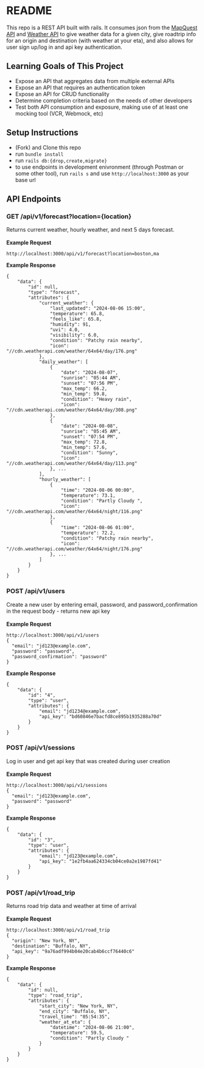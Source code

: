 # README

This repo is a REST API built with rails. It consumes json from the [MapQuest API](https://developer.mapquest.com/) and [Weather API](https://www.weatherapi.com/) to give weather data for a given city, give roadtrip info for an origin and destination (with weather at your eta), and also allows for user sign up/log in and api key authentication.

## Learning Goals of This Project

- Expose an API that aggregates data from multiple external APIs
- Expose an API that requires an authentication token
- Expose an API for CRUD functionality
- Determine completion criteria based on the needs of other developers
- Test both API consumption and exposure, making use of at least one mocking tool (VCR, Webmock, etc)

## Setup Instructions

- (Fork) and Clone this repo
- run `bundle install`
- run `rails db:{drop,create,migrate}`
- to use endpoints in development enivronment (through Postman or some other tool), run `rails s` and use `http://localhost:3000` as your base url

## API Endpoints

### GET /api/v1/forecast?location={location}

Returns current weather, hourly weather, and next 5 days forecast.
<br><br>
**Example Request**
```
http://localhost:3000/api/v1/forecast?location=boston,ma
```
**Example Response**
```
{
    "data": {
        "id": null,
        "type": "forecast",
        "attributes": {
            "current_weather": {
                "last_updated": "2024-08-06 15:00",
                "temperature": 65.8,
                "feels_like": 65.8,
                "humidity": 91,
                "uvi": 4.0,
                "visibility": 6.0,
                "condition": "Patchy rain nearby",
                "icon": "//cdn.weatherapi.com/weather/64x64/day/176.png"
            },
            "daily_weather": [
                {
                    "date": "2024-08-07",
                    "sunrise": "05:44 AM",
                    "sunset": "07:56 PM",
                    "max_temp": 66.2,
                    "min_temp": 59.8,
                    "condition": "Heavy rain",
                    "icon": "//cdn.weatherapi.com/weather/64x64/day/308.png"
                },
                {
                    "date": "2024-08-08",
                    "sunrise": "05:45 AM",
                    "sunset": "07:54 PM",
                    "max_temp": 72.8,
                    "min_temp": 57.6,
                    "condition": "Sunny",
                    "icon": "//cdn.weatherapi.com/weather/64x64/day/113.png"
                }, ...
            ],
            "hourly_weather": [
                {
                    "time": "2024-08-06 00:00",
                    "temperature": 73.1,
                    "condition": "Partly Cloudy ",
                    "icon": "//cdn.weatherapi.com/weather/64x64/night/116.png"
                },
                {
                    "time": "2024-08-06 01:00",
                    "temperature": 72.2,
                    "condition": "Patchy rain nearby",
                    "icon": "//cdn.weatherapi.com/weather/64x64/night/176.png"
                }, ...
            ]
        }
    }
}
```
### POST /api/v1/users

Create a new user by entering email, password, and password_confirmation in the request body - returns new api key
<br><br>
**Example Request**
```
http://localhost:3000/api/v1/users
{
  "email": "jd123@example.com",
  "password": "password",
  "password_confirmation": "password"
}
```
**Example Response**
```
{
    "data": {
        "id": "4",
        "type": "user",
        "attributes": {
            "email": "jd1234@example.com",
            "api_key": "bd60846e7bacfd8ce895b1935288a70d"
        }
    }
}
```
### POST /api/v1/sessions
Log in user and get api key that was created during user creation
<br><br>
**Example Request**
```
http://localhost:3000/api/v1/sessions
{
  "email": "jd123@example.com",
  "password": "password"
}
```
**Example Response**
```
{
    "data": {
        "id": "3",
        "type": "user",
        "attributes": {
            "email": "jd123@example.com",
            "api_key": "1e2fb4aa624334cb04ce0a2e1987fd41"
        }
    }
}
```
### POST /api/v1/road_trip
Returns road trip data and weather at time of arrival
<br><br>
**Example Request**
```
http://localhost:3000/api/v1/road_trip
{
  "origin": "New York, NY",
  "destination": "Buffalo, NY",
  "api_key": "9a76adf994b04e20cab4b6ccf76440c6"
}
```
**Example Response**
```
{
    "data": {
        "id": null,
        "type": "road_trip",
        "attributes": {
            "start_city": "New York, NY",
            "end_city": "Buffalo, NY",
            "travel_time": "05:54:35",
            "weather_at_eta": {
                "datetime": "2024-08-06 21:00",
                "temperature": 59.5,
                "condition": "Partly Cloudy "
            }
        }
    }
}
```
